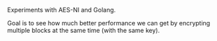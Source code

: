 Experiments with AES-NI and Golang.

Goal is to see how much better performance we can get by encrypting multiple
blocks at the same time (with the same key).
